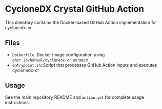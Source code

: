 # CycloneDX Crystal GitHub Action

This directory contains the Docker-based GitHub Action implementation for cyclonedx-cr.

## Files

- `Dockerfile`: Docker image configuration using `ghcr.io/hahwul/cyclonedx-cr` as base
- `entrypoint.sh`: Script that processes GitHub Action inputs and executes cyclonedx-cr

## Usage

See the main repository README and `action.yml` for complete usage instructions.
